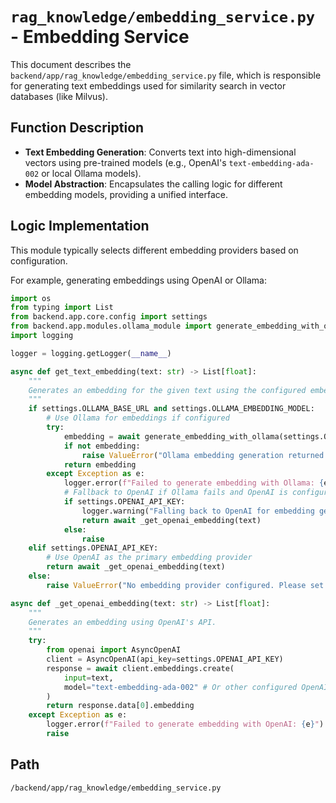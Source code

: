 # `rag_knowledge/embedding_service.py` - Embedding Service

This document describes the `backend/app/rag_knowledge/embedding_service.py` file, which is responsible for generating text embeddings used for similarity search in vector databases (like Milvus).

## Function Description
*   **Text Embedding Generation**: Converts text into high-dimensional vectors using pre-trained models (e.g., OpenAI's `text-embedding-ada-002` or local Ollama models).
*   **Model Abstraction**: Encapsulates the calling logic for different embedding models, providing a unified interface.

## Logic Implementation
This module typically selects different embedding providers based on configuration.

For example, generating embeddings using OpenAI or Ollama:
```python
import os
from typing import List
from backend.app.core.config import settings
from backend.app.modules.ollama_module import generate_embedding_with_ollama
import logging

logger = logging.getLogger(__name__)

async def get_text_embedding(text: str) -> List[float]:
    """
    Generates an embedding for the given text using the configured embedding model.
    """
    if settings.OLLAMA_BASE_URL and settings.OLLAMA_EMBEDDING_MODEL:
        # Use Ollama for embeddings if configured
        try:
            embedding = await generate_embedding_with_ollama(settings.OLLAMA_EMBEDDING_MODEL, text)
            if not embedding:
                raise ValueError("Ollama embedding generation returned empty.")
            return embedding
        except Exception as e:
            logger.error(f"Failed to generate embedding with Ollama: {e}")
            # Fallback to OpenAI if Ollama fails and OpenAI is configured
            if settings.OPENAI_API_KEY:
                logger.warning("Falling back to OpenAI for embedding generation.")
                return await _get_openai_embedding(text)
            else:
                raise
    elif settings.OPENAI_API_KEY:
        # Use OpenAI as the primary embedding provider
        return await _get_openai_embedding(text)
    else:
        raise ValueError("No embedding provider configured. Please set OLLAMA_BASE_URL/OLLAMA_EMBEDDING_MODEL or OPENAI_API_KEY.")

async def _get_openai_embedding(text: str) -> List[float]:
    """
    Generates an embedding using OpenAI's API.
    """
    try:
        from openai import AsyncOpenAI
        client = AsyncOpenAI(api_key=settings.OPENAI_API_KEY)
        response = await client.embeddings.create(
            input=text,
            model="text-embedding-ada-002" # Or other configured OpenAI embedding model
        )
        return response.data[0].embedding
    except Exception as e:
        logger.error(f"Failed to generate embedding with OpenAI: {e}")
        raise
```

## Path
`/backend/app/rag_knowledge/embedding_service.py`